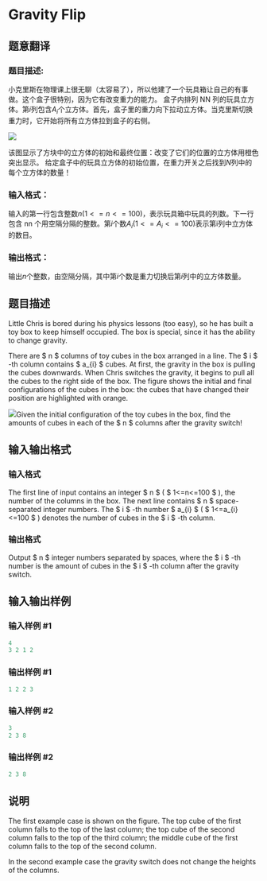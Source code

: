 # Gravity Flip

## 题意翻译

### 题目描述:

小克里斯在物理课上很无聊（太容易了），所以他建了一个玩具箱让自己的有事做。这个盒子很特别，因为它有改变重力的能力。 盒子内排列 NN 列的玩具立方体。第$i$列包含$A_i$个立方体。首先，盒子里的重力向下拉动立方体。当克里斯切换重力时，它开始将所有立方体拉到盒子的右侧。

![](https://cdn.luogu.org/upload/vjudge_pic/CF405A/f9e5056d82c9422148cc319b310a47b3094fcd5f.png)

该图显示了方块中的立方体的初始和最终位置：改变了它们的位置的立方体用橙色突出显示。 给定盒子中的玩具立方体的初始位置，在重力开关之后找到$N$列中的每个立方体的数量！

### 输入格式：

输入的第一行包含整数$n(1<=n<=100)$，表示玩具箱中玩具的列数。下一行包含 nn 个用空隔分隔的整数。第$i$个数$A_i(1<=A_i<=100)$表示第i列中立方体的数目。

### 输出格式：

输出$n$个整数，由空隔分隔，其中第$i$个数是重力切换后第$i$列中的立方体数量。

## 题目描述

Little Chris is bored during his physics lessons (too easy), so he has built a toy box to keep himself occupied. The box is special, since it has the ability to change gravity.

There are $ n $ columns of toy cubes in the box arranged in a line. The $ i $ -th column contains $ a_{i} $ cubes. At first, the gravity in the box is pulling the cubes downwards. When Chris switches the gravity, it begins to pull all the cubes to the right side of the box. The figure shows the initial and final configurations of the cubes in the box: the cubes that have changed their position are highlighted with orange.

![](https://cdn.luogu.com.cn/upload/vjudge_pic/CF405A/f9e5056d82c9422148cc319b310a47b3094fcd5f.png)Given the initial configuration of the toy cubes in the box, find the amounts of cubes in each of the $ n $ columns after the gravity switch!

## 输入输出格式

### 输入格式

The first line of input contains an integer $ n $ ( $ 1<=n<=100 $ ), the number of the columns in the box. The next line contains $ n $ space-separated integer numbers. The $ i $ -th number $ a_{i} $ ( $ 1<=a_{i}<=100 $ ) denotes the number of cubes in the $ i $ -th column.

### 输出格式

Output $ n $ integer numbers separated by spaces, where the $ i $ -th number is the amount of cubes in the $ i $ -th column after the gravity switch.

## 输入输出样例

### 输入样例 #1

```cpp
4
3 2 1 2

```
### 输出样例 #1

```cpp
1 2 2 3 

```
### 输入样例 #2

```cpp
3
2 3 8

```
### 输出样例 #2

```cpp
2 3 8 

```
## 说明

The first example case is shown on the figure. The top cube of the first column falls to the top of the last column; the top cube of the second column falls to the top of the third column; the middle cube of the first column falls to the top of the second column.

In the second example case the gravity switch does not change the heights of the columns.

